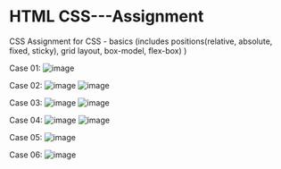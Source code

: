 # HTML CSS---Assignment
CSS Assignment for CSS - basics (includes positions(relative, absolute, fixed, sticky), grid layout, box-model, flex-box) )

Case 01:
![image](https://user-images.githubusercontent.com/95334829/229192747-efbe5885-39e8-411e-a0c0-70acf188e70c.png)

Case 02:
![image](https://user-images.githubusercontent.com/95334829/229194268-4363b63b-48be-42c7-b6ef-7beb6ff05880.png)
![image](https://user-images.githubusercontent.com/95334829/229194345-d522a1f6-0356-43cb-b848-13e237cb9be4.png)

 
Case 03:
![image](https://user-images.githubusercontent.com/95334829/229193096-8cac5235-09ff-4150-9004-5a038f92304d.png)
![image](https://user-images.githubusercontent.com/95334829/229193252-a8e000c9-816a-4244-bf2c-bac0a51a87ef.png)

Case 04:
![image](https://user-images.githubusercontent.com/95334829/229194435-13863e30-4163-44d0-ba0a-310569589c98.png)
![image](https://user-images.githubusercontent.com/95334829/229194515-a66edf58-0222-42f8-8203-a00734f0e4a5.png)

Case 05:
![image](https://user-images.githubusercontent.com/95334829/229194589-630f6883-2220-4168-b7d3-2f717535ee3a.png)

Case 06:
![image](https://user-images.githubusercontent.com/95334829/229194651-2f0ba004-f129-4b3a-8753-643c203dfd0d.png)

